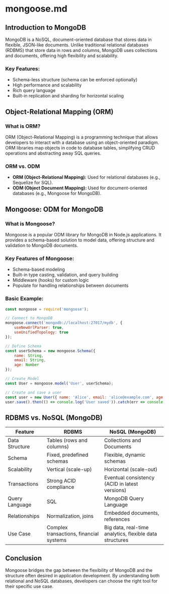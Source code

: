 # mongoose.md

## Introduction to MongoDB

MongoDB is a NoSQL, document-oriented database that stores data in flexible, JSON-like documents. Unlike traditional relational databases (RDBMS) that store data in rows and columns, MongoDB uses collections and documents, offering high flexibility and scalability.

### Key Features:
- Schema-less structure (schema can be enforced optionally)
- High performance and scalability
- Rich query language
- Built-in replication and sharding for horizontal scaling

## Object-Relational Mapping (ORM)

### What is ORM?
ORM (Object-Relational Mapping) is a programming technique that allows developers to interact with a database using an object-oriented paradigm. ORM libraries map objects in code to database tables, simplifying CRUD operations and abstracting away SQL queries.

### ORM vs. ODM
- **ORM (Object-Relational Mapping):** Used for relational databases (e.g., Sequelize for SQL).
- **ODM (Object Document Mapping):** Used for document-oriented databases (e.g., Mongoose for MongoDB).

## Mongoose: ODM for MongoDB

### What is Mongoose?
Mongoose is a popular ODM library for MongoDB in Node.js applications. It provides a schema-based solution to model data, offering structure and validation to MongoDB documents.

### Key Features of Mongoose:
- Schema-based modeling
- Built-in type casting, validation, and query building
- Middleware (hooks) for custom logic
- Populate for handling relationships between documents

### Basic Example:

```javascript
const mongoose = require('mongoose');

// Connect to MongoDB
mongoose.connect('mongodb://localhost:27017/mydb', {
    useNewUrlParser: true,
    useUnifiedTopology: true
});

// Define Schema
const userSchema = new mongoose.Schema({
    name: String,
    email: String,
    age: Number
});

// Create Model
const User = mongoose.model('User', userSchema);

// Create and save a user
const user = new User({ name: 'Alice', email: 'alice@example.com', age: 25 });
user.save().then(() => console.log('User saved')).catch(err => console.error(err));
```

## RDBMS vs. NoSQL (MongoDB)

| Feature           | RDBMS                      | NoSQL (MongoDB)        |
|-------------------|----------------------------|------------------------|
| Data Structure    | Tables (rows and columns)   | Collections and Documents |
| Schema            | Fixed, predefined schemas    | Flexible, dynamic schemas |
| Scalability       | Vertical (scale-up)          | Horizontal (scale-out)    |
| Transactions      | Strong ACID compliance       | Eventual consistency (ACID in latest versions) |
| Query Language    | SQL                          | MongoDB Query Language   |
| Relationships     | Normalization, joins         | Embedded documents, references |
| Use Case          | Complex transactions, financial systems | Big data, real-time analytics, flexible data structures |

## Conclusion
Mongoose bridges the gap between the flexibility of MongoDB and the structure often desired in application development. By understanding both relational and NoSQL databases, developers can choose the right tool for their specific use case.